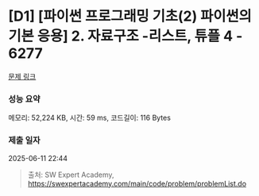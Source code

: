 # [D1] [파이썬 프로그래밍 기초(2) 파이썬의 기본 응용] 2. 자료구조 -리스트, 튜플 4 - 6277 

[문제 링크](https://swexpertacademy.com/main/code/problem/problemDetail.do?contestProbId=AWcV0Ll65EMDFAU4) 

### 성능 요약

메모리: 52,224 KB, 시간: 59 ms, 코드길이: 116 Bytes

### 제출 일자

2025-06-11 22:44



> 출처: SW Expert Academy, https://swexpertacademy.com/main/code/problem/problemList.do